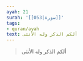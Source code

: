 ```yaml
---
ayah: 21
surah: '[[053|سورة]]'
tags:
- quran/ayah
text: ألكم الذكر وله الأنثى
---
```

> ألكم الذكر وله الأنثى
